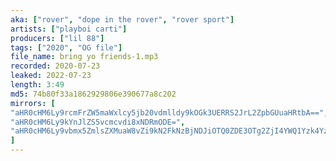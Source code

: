 ```yaml
---
aka: ["rover", "dope in the rover", "rover sport"]
artists: ["playboi carti"]
producers: ["lil 88"]
tags: ["2020", "OG file"]
file_name: bring yo friends-1.mp3
recorded: 2020-07-23
leaked: 2022-07-23
length: 3:49
md5: 74b80f33a1862929806e390677a8c202
mirrors: [
"aHR0cHM6Ly9rcmFrZW5maWxlcy5jb20vdmlldy9kOGk3UERRS2JrL2ZpbGUuaHRtbA==",
"aHR0cHM6Ly9kYnJlZS5vcmcvdi8xNDRmODE=",
"aHR0cHM6Ly9vbmx5ZmlsZXMuaW8vZi9kN2FkNzBjNDJiOTQ0ZDE3OTg2ZjI4YWQ1Yzk4YzNmYQ=="
]
---
```

